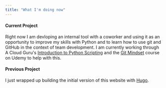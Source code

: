 ```yaml
---
title: "What I'm doing now"
---
```


#### Current Project
Right now I am devloping an internal tool with a coworker and using it as an opportunity to improve my skills with Python and to learn how to use git and GitHub in the context of team development. 
I am currently working through
A Cloud Guru's [Introduction to Python Scripting](https://acloudguru.com/course/introduction-to-python-scripting)
and the [Git Mindset](https://www.udemy.com/course/git-mindset/) course on Udemy to help with this.

#### Previous Project
I just wrapped up building the initial version
of this website with [Hugo](https://gohugo.io/).
